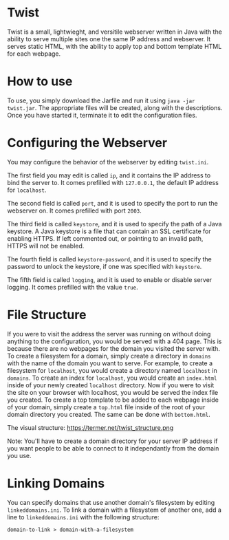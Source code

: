 # Twist
Twist is a small, lightwieght, and versitile webserver written in Java with the ability to serve multiple sites one the same IP address and webserver. It serves static HTML, with the ability to apply top and bottom template HTML for each webpage.

# How to use
To use, you simply download the Jarfile and run it using `java -jar twist.jar`. The appropriate files will be created, along with the descriptions. Once you have started it, terminate it to edit the configuration files.

# Configuring the Webserver
You may configure the behavior of the webserver by editing `twist.ini`.

The first field you may edit is called `ip`, and it contains the IP address to bind the server to. It comes prefilled with `127.0.0.1`, the default IP address for `localhost`.

The second field is called `port`, and it is used to specify the port to run the webserver on. It comes prefilled with port `2003`.

The third field is called `keystore`, and it is used to specify the path of a Java keystore. A Java keystore is a file that can contain an SSL certificate for enabling HTTPS. If left commented out, or pointing to an invalid path, HTTPS will not be enabled.

The fourth field is called `keystore-password`, and it is used to specify the password to unlock the keystore, if one was specified with `keystore`.

The fifth field is called `logging`, and it is used to enable or disable server logging. It comes prefilled with the value `true`.

# File Structure
If you were to visit the address the server was running on without doing anything to the configuration, you would be served with a 404 page. This is because there are no webpages for the domain you visited the server with. To create a filesystem for a domain, simply create a directory in `domains` with the name of the domain you want to serve. For example, to create a filesystem for `localhost`, you would create a directory named `localhost` in `domains`. To create an index for `localhost`, you would create an `index.html` inside of your newly created `localhost` directory. Now if you were to visit the site on your browser with localhost, you would be served the index file you created. To create a top template to be added to each webpage inside of your domain, simply create a `top.html` file inside of the root of your domain directory you created. The same can be done with `bottom.html`.

The visual structure: https://termer.net/twist_structure.png

Note: You'll have to create a domain directory for your server IP address if you want people to be able to connect to it independantly from the domain you use.

# Linking Domains
You can specify domains that use another domain's filesystem by editing `linkeddomains.ini`. To link a domain with a filesystem of another one, add a line to `linkeddomains.ini` with the following structure:

`domain-to-link > domain-with-a-filesystem`
